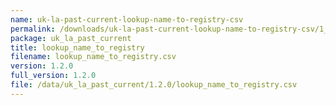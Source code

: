 ```yaml
---
name: uk-la-past-current-lookup-name-to-registry-csv
permalink: /downloads/uk-la-past-current-lookup-name-to-registry-csv/1_2_0
package: uk_la_past_current
title: lookup_name_to_registry
filename: lookup_name_to_registry.csv
version: 1.2.0
full_version: 1.2.0
file: /data/uk_la_past_current/1.2.0/lookup_name_to_registry.csv
---
```

